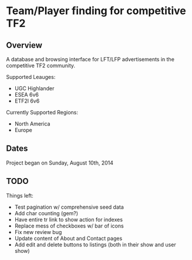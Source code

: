 Team/Player finding for competitive TF2
=======================================

Overview
--------

A database and browsing interface for LFT/LFP advertisements in the competitive TF2 community.

Supported Leauges:
- UGC Highlander
- ESEA 6v6
- ETF2l 6v6

Currently Supported Regions:
- North America
- Europe


Dates
-----

Project began on Sunday, August 10th, 2014


TODO
----

Things left:
- Test pagination w/ comprehensive seed data
- Add char counting (gem?)
- Have entire tr link to show action for indexes
- Replace mess of checkboxes w/ bar of icons
- Fix new review bug
- Update content of About and Contact pages
- Add edit and delete buttons to listings (both in their show and user show)
